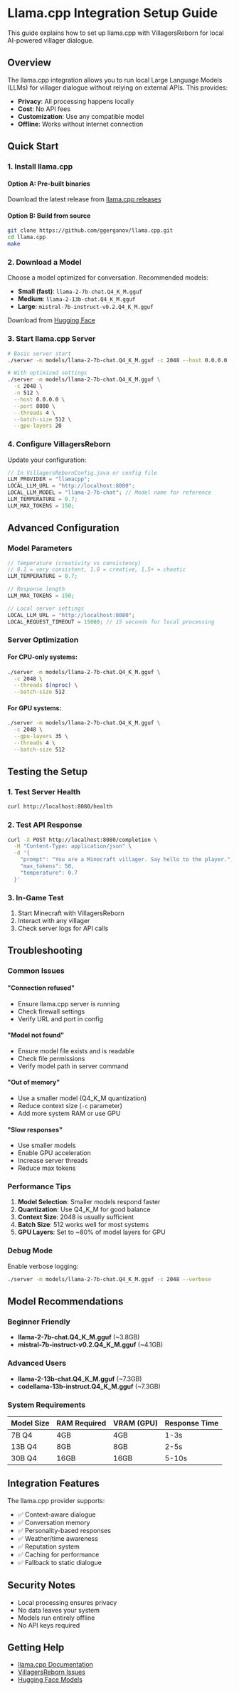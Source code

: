 # Llama.cpp Integration Setup Guide

This guide explains how to set up llama.cpp with VillagersReborn for local AI-powered villager dialogue.

## Overview

The llama.cpp integration allows you to run local Large Language Models (LLMs) for villager dialogue without relying on external APIs. This provides:

- **Privacy**: All processing happens locally
- **Cost**: No API fees
- **Customization**: Use any compatible model
- **Offline**: Works without internet connection

## Quick Start

### 1. Install llama.cpp

#### Option A: Pre-built binaries
Download the latest release from [llama.cpp releases](https://github.com/ggerganov/llama.cpp/releases)

#### Option B: Build from source
```bash
git clone https://github.com/ggerganov/llama.cpp.git
cd llama.cpp
make
```

### 2. Download a Model

Choose a model optimized for conversation. Recommended models:

- **Small (fast)**: `llama-2-7b-chat.Q4_K_M.gguf`
- **Medium**: `llama-2-13b-chat.Q4_K_M.gguf`
- **Large**: `mistral-7b-instruct-v0.2.Q4_K_M.gguf`

Download from [Hugging Face](https://huggingface.co/models?library=gguf&sort=trending)

### 3. Start llama.cpp Server

```bash
# Basic server start
./server -m models/llama-2-7b-chat.Q4_K_M.gguf -c 2048 --host 0.0.0.0 --port 8080

# With optimized settings
./server -m models/llama-2-7b-chat.Q4_K_M.gguf \
  -c 2048 \
  -n 512 \
  --host 0.0.0.0 \
  --port 8080 \
  --threads 4 \
  --batch-size 512 \
  --gpu-layers 20
```

### 4. Configure VillagersReborn

Update your configuration:

```java
// In VillagersRebornConfig.java or config file
LLM_PROVIDER = "llamacpp";
LOCAL_LLM_URL = "http://localhost:8080";
LOCAL_LLM_MODEL = "llama-2-7b-chat"; // Model name for reference
LLM_TEMPERATURE = 0.7;
LLM_MAX_TOKENS = 150;
```

## Advanced Configuration

### Model Parameters

```java
// Temperature (creativity vs consistency)
// 0.1 = very consistent, 1.0 = creative, 1.5+ = chaotic
LLM_TEMPERATURE = 0.7;

// Response length
LLM_MAX_TOKENS = 150;

// Local server settings
LOCAL_LLM_URL = "http://localhost:8080";
LOCAL_REQUEST_TIMEOUT = 15000; // 15 seconds for local processing
```

### Server Optimization

#### For CPU-only systems:
```bash
./server -m models/llama-2-7b-chat.Q4_K_M.gguf \
  -c 2048 \
  --threads $(nproc) \
  --batch-size 512
```

#### For GPU systems:
```bash
./server -m models/llama-2-7b-chat.Q4_K_M.gguf \
  -c 2048 \
  --gpu-layers 35 \
  --threads 4 \
  --batch-size 512
```

## Testing the Setup

### 1. Test Server Health
```bash
curl http://localhost:8080/health
```

### 2. Test API Response
```bash
curl -X POST http://localhost:8080/completion \
  -H "Content-Type: application/json" \
  -d '{
    "prompt": "You are a Minecraft villager. Say hello to the player.",
    "max_tokens": 50,
    "temperature": 0.7
  }'
```

### 3. In-Game Test
1. Start Minecraft with VillagersReborn
2. Interact with any villager
3. Check server logs for API calls

## Troubleshooting

### Common Issues

#### "Connection refused"
- Ensure llama.cpp server is running
- Check firewall settings
- Verify URL and port in config

#### "Model not found"
- Ensure model file exists and is readable
- Check file permissions
- Verify model path in server command

#### "Out of memory"
- Use a smaller model (Q4_K_M quantization)
- Reduce context size (`-c` parameter)
- Add more system RAM or use GPU

#### "Slow responses"
- Use smaller models
- Enable GPU acceleration
- Increase server threads
- Reduce max tokens

### Performance Tips

1. **Model Selection**: Smaller models respond faster
2. **Quantization**: Use Q4_K_M for good balance
3. **Context Size**: 2048 is usually sufficient
4. **Batch Size**: 512 works well for most systems
5. **GPU Layers**: Set to ~80% of model layers for GPU

### Debug Mode

Enable verbose logging:
```bash
./server -m models/llama-2-7b-chat.Q4_K_M.gguf -c 2048 --verbose
```

## Model Recommendations

### Beginner Friendly
- **llama-2-7b-chat.Q4_K_M.gguf** (~3.8GB)
- **mistral-7b-instruct-v0.2.Q4_K_M.gguf** (~4.1GB)

### Advanced Users
- **llama-2-13b-chat.Q4_K_M.gguf** (~7.3GB)
- **codellama-13b-instruct.Q4_K_M.gguf** (~7.3GB)

### System Requirements

| Model Size | RAM Required | VRAM (GPU) | Response Time |
|------------|--------------|------------|---------------|
| 7B Q4      | 4GB          | 4GB        | 1-3s         |
| 13B Q4     | 8GB          | 8GB        | 2-5s         |
| 30B Q4     | 16GB         | 16GB       | 5-10s        |

## Integration Features

The llama.cpp provider supports:
- ✅ Context-aware dialogue
- ✅ Conversation memory
- ✅ Personality-based responses
- ✅ Weather/time awareness
- ✅ Reputation system
- ✅ Caching for performance
- ✅ Fallback to static dialogue

## Security Notes

- Local processing ensures privacy
- No data leaves your system
- Models run entirely offline
- No API keys required

## Getting Help

- [llama.cpp Documentation](https://github.com/ggerganov/llama.cpp/blob/master/README.md)
- [VillagersReborn Issues](https://github.com/your-repo/issues)
- [Hugging Face Models](https://huggingface.co/models?library=gguf)